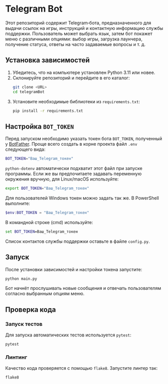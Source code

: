 # Telegram Bot

Этот репозиторий содержит Telegram‑бота, предназначенного для выдачи ссылок на игры, инструкций и контактную информацию службы поддержки. Пользователь может выбрать язык, затем бот покажет меню с различными опциями: выбор игры, загрузка лаунчера, получение статуса, ответы на часто задаваемые вопросы и т. д.

## Установка зависимостей

1. Убедитесь, что на компьютере установлен Python 3.11 или новее.
2. Склонируйте репозиторий и перейдите в его каталог:
   ```bash
   git clone <URL>
   cd telegramBot
   ```
3. Установите необходимые библиотеки из `requirements.txt`:
   ```bash
   pip install -r requirements.txt
   ```

## Настройка `BOT_TOKEN`

Перед запуском необходимо указать токен бота `BOT_TOKEN`, полученный у [BotFather](https://t.me/BotFather).
Проще всего создать в корне проекта файл `.env` следующего вида:

```bash
BOT_TOKEN="Ваш_Telegram_токен"
```

`python-dotenv` автоматически подхватит этот файл при запуске программы.
Если же вы предпочитаете задавать переменную окружения вручную, для Linux/macOS используйте:

```bash
export BOT_TOKEN="Ваш_Telegram_токен"
```
Для пользователей Windows токен можно задать так же. В PowerShell выполните:

```powershell
$env:BOT_TOKEN = "Ваш_Telegram_токен"
```

В командной строке (cmd) используйте:

```cmd
set BOT_TOKEN=Ваш_Telegram_токен
```


Список контактов службы поддержки оставьте в файле `config.py`.

## Запуск

После установки зависимостей и настройки токена запустите:

```bash
python main.py
```

Бот начнёт прослушивать новые сообщения и отвечать пользователям согласно выбранным опциям меню.

## Проверка кода

### Запуск тестов

Для запуска автоматических тестов используется `pytest`:

```bash
pytest
```

### Линтинг

Качество кода проверяется с помощью `flake8`. Запустите линтер так:

```bash
flake8
```
